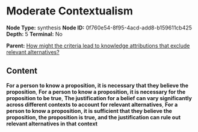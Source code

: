 # Moderate Contextualism

**Node Type:** synthesis
**Node ID:** 0f760e54-8f95-4acd-add8-b159611cb425
**Depth:** 5
**Terminal:** No

**Parent:** [How might the criteria lead to knowledge attributions that exclude relevant alternatives?](how-might-the-criteria-lead-to-knowledge-attributions-that-exclude-relevant-alternatives-antithesis-89a94fa9-cfc2-47d1-86c0-3a8e275fb0bf.md)

## Content

**For a person to know a proposition, it is necessary that they believe the proposition**, **For a person to know a proposition, it is necessary for the proposition to be true**, **The justification for a belief can vary significantly across different contexts to account for relevant alternatives**, **For a person to know a proposition, it is sufficient that they believe the proposition, the proposition is true, and the justification can rule out relevant alternatives in that context**
